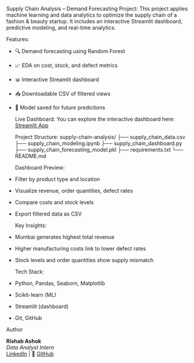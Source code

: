 Supply Chain Analysis – Demand Forecasting Project:
  This project applies machine learning and data analytics to optimize the supply chain of a fashion & beauty startup. It includes an interactive Streamlit dashboard, predictive modeling, and real-time analytics.

Features:
- 🔍 Demand forecasting using Random Forest
- 📈 EDA on cost, stock, and defect metrics
- 📊 Interactive Streamlit dashboard
- 📥 Downloadable CSV of filtered views
- 💾 Model saved for future predictions

  Live Dashboard:
   You can explore the interactive dashboard here:  
   [Streamlit App](https://supply-chain-analysis-cdvvuy2nubr9fnmdjsmutk.streamlit.app/)



  Project Structure:
    supply-chain-analysis/
├── supply_chain_data.csv
├── supply_chain_modeling.ipynb
├── supply_chain_dashboard.py
├── supply_chain_forecasting_model.pkl
├── requirements.txt
└── README.md


  Dashboard Preview:
- Filter by product type and location
- Visualize revenue, order quantities, defect rates
- Compare costs and stock levels
- Export filtered data as CSV

  Key Insights:
- Mumbai generates highest total revenue
- Higher manufacturing costs link to lower defect rates
- Stock levels and order quantities show supply mismatch

  Tech Stack:
- Python, Pandas, Seaborn, Matplotlib
- Scikit-learn (ML)
- Streamlit (dashboard)
- Git, GitHub

 Author

**Rishab Ashok**  
_Data Analyst Intern_  
 [LinkedIn](https://www.linkedin.com/in/rishab-ashok-655932354/) | 🐙 [GitHub](https://github.com/rishabashok)


